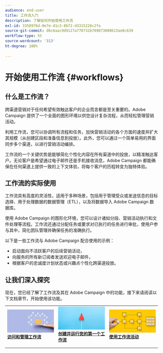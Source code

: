 ```yaml
---
audience: end-user
title: 工作流入门
description: 了解如何开始使用工作流
exl-id: 3358976d-0e7e-41c3-8bf2-d3315226c2fa
source-git-commit: d6c6aac9d9127a770732b709873008613ae8c639
workflow-type: ht
source-wordcount: '313'
ht-degree: 100%

---
```


# 开始使用工作流 {#workflows}

## 什么是工作流？

跨渠道营销对于任何希望有效触达客户的企业而言都是至关重要的。Adobe Campaign 提供了一个全面的图形环境以供您设计复杂流程，从而轻松管理营销活动。

利用工作流，您可以协调所有流程和任务，加快营销活动的各个方面的速度并扩大其规模（从创建区段和准备信息到投放）。此外，您可以通过一个简单易用的界面同步多个渠道，以进行营销活动编排。

工作流的一个关键优势是能够简化个性化内容在所有渠道中的投放，以精准触达客户。无论客户是希望通过电子邮件还是手机接收消息，Adobe Campaign 都能确保在任何渠道上提供一致的上下文体验，将每个客户的历程转变为独特体验。

## 工作流的实际使用

工作流具有高度的灵活性，适用于多种场景，包括用于管理受众或发送信息的目标选择、用于处理数据的数据管理（ETL），以及将数据导入 Adobe Campaign 数据库。

使用 Adobe Campaign 的图形化环境，您可以设计诸如分段、营销活动执行和文件处理等流程。工作流还通过分配任务或要求对已执行的任务进行审批，使用户参与其中，简化团队管理并确保任务的准确执行。

以下是一些工作流与 Adobe Campaign 配合使用的示例：

* 启动面向不活跃客户的后续营销活动，
* 向服务的所有新订阅者发送欢迎电子邮件，
* 根据客户的忠诚度计划状态或兴趣点个性化跨渠道投放。

## 让我们深入探究

现在，您已经了解了工作流及其在 Adobe Campaign 中的功能，接下来请阅读以下文档章节，开始使用该功能。

<table style="table-layout:fixed"><tr style="border: 0;">
<td>
<a href="access-monitor.md">
<img alt="访问和管理工作流" src="assets/do-not-localize/workflow-access.jpeg">
</a>
<div>
<a href="access-monitor.md"><strong>访问和管理工作流</strong></a>
</div>
<p>
</td>
<td>
<a href="create-workflow.md">
<img alt="创建并运行您的第一个工作流" src="assets/do-not-localize/workflow-create.jpeg">
</a>
<div><a href="create-workflow.md"><strong>创建并运行您的第一个工作流</strong>
</div>
<p>
</td>
<td>
<a href="activities/about-activities.md">
<img alt="使用工作流活动" src="assets/do-not-localize/workflow-activities.jpeg">
</a>
<div>
<a href="activities/about-activities.md"><strong>使用工作流活动</strong></a>
</div>
<p></td>
</tr></table>